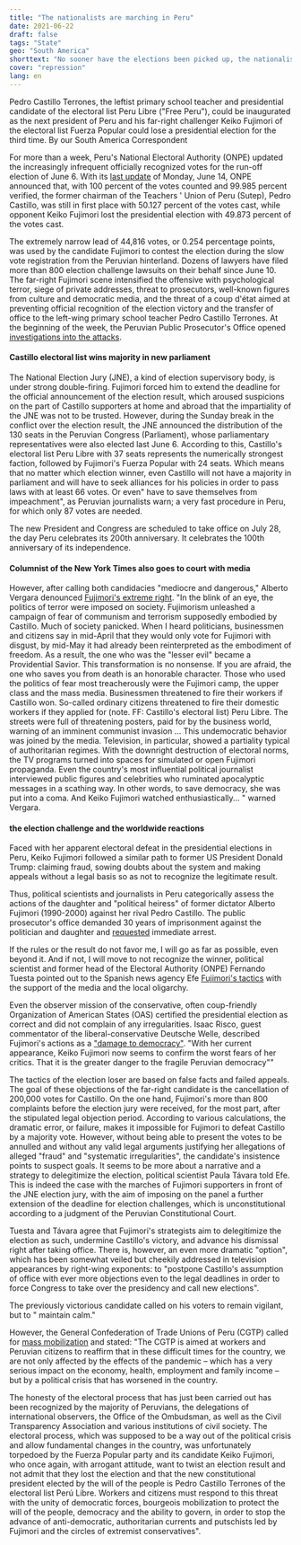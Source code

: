 ```yaml
---
title: "The nationalists are marching in Peru"
date: 2021-06-22
draft: false
tags: "State"
geo: "South America"
shorttext: "No sooner have the elections been picked up, the nationalist pigs are falling out of the water and screaming fraud."
cover: "repression"
lang: en
---
```


Pedro Castillo Terrones, the leftist primary school teacher and presidential candidate of the electoral list Peru Libre ("Free Peru"), could be inaugurated as the next president of Peru and his far-right challenger Keiko Fujimori of the electoral list Fuerza Popular could lose a presidential election for the third time. By our South America Correspondent

For more than a week, Peru's National Electoral Authority (ONPE) updated the increasingly infrequent officially recognized votes for the run-off election of June 6.  With its [last update](https://larepublica.pe/elecciones/2021/06/13/onpe-resultados-finales-en-vivo-segunda-vuelta-elecciones-2021-en-peru-entre-pedro-castillo-y-keiko-fujimori-pltc/ "Pedro Castillo superó a Keiko Fujimori al 100% de actas contabilizadas por la ONPE") of Monday, June 14, ONPE announced that, with 100 percent of the votes counted and 99.985 percent verified, the former chairman of the Teachers ' Union of Peru (Sutep), Pedro Castillo, was still in first place with 50.127 percent of the votes cast, while opponent Keiko Fujimori lost the presidential election with 49.873 percent of the votes cast.

The extremely narrow lead of 44,816 votes, or 0.254 percentage points, was used by the candidate Fujimori to contest the election during the slow vote registration from the Peruvian hinterland. Dozens of lawyers have filed more than 800 election challenge lawsuits on their behalf since June 10.  The far-right Fujimori scene intensified the offensive with psychological terror, siege of private addresses, threat to prosecutors, well-known figures from culture and democratic media, and the threat of a coup d'état aimed at preventing official recognition of the election victory and the transfer of office to the left-wing primary school teacher Pedro Castillo Terrones. At the beginning of the week, the Peruvian Public Prosecutor's Office opened [investigations into the attacks](https://www.publico.es/politica/fiscalia-peru-investiga-campana-acoso-opositores-fujimori.html "La Fiscalía de Perú investiga campaña de acoso contra opositores a Fujimori").

#### Castillo electoral list wins majority in new parliament

The National Election Jury (JNE), a kind of election supervisory body, is under strong double-firing. Fujimori forced him to extend the deadline for the official announcement of the election result, which aroused suspicions on the part of Castillo supporters at home and abroad that the impartiality of the JNE was not to be trusted. However, during the Sunday break in the conflict over the election result, the JNE announced the distribution of the 130 seats in the Peruvian Congress (Parliament), whose parliamentary representatives were also elected last June 6.  According to this, Castillo's electoral list Peru Libre with 37 seats represents the numerically strongest faction, followed by Fujimori's Fuerza Popular with 24 seats. Which means that no matter which election winner, even Castillo will not have a majority in parliament and will have to seek alliances for his policies in order to pass laws with at least 66 votes. Or even" have to save themselves from impeachment", as Peruvian journalists warn; a very fast procedure in Peru, for which only 87 votes are needed.

The new President and Congress are scheduled to take office on July 28, the day Peru celebrates its 200th anniversary.  It celebrates the 100th anniversary of its independence.

#### Columnist of the New York Times also goes to court with media

However, after calling both candidacies "mediocre and dangerous," Alberto Vergara denounced [Fujimori's extreme right](https://www.nytimes.com/es/2021/06/08/espanol/opinion/elecciones-peru.html "Tiempos recios en Perú"). "In the blink of an eye, the politics of terror were imposed on society. Fujimorism unleashed a campaign of fear of communism and terrorism supposedly embodied by Castillo. Much of society panicked. When I heard politicians, businessmen and citizens say in mid-April that they would only vote for Fujimori with disgust, by mid-May it had already been reinterpreted as the embodiment of freedom. As a result, the one who was the "lesser evil" became a Providential Savior. This transformation is no nonsense. If you are afraid, the one who saves you from death is an honorable character. Those who used the politics of fear most treacherously were the Fujimori camp, the upper class and the mass media. Businessmen threatened to fire their workers if Castillo won. So-called ordinary citizens threatened to fire their domestic workers if they applied for (note. FF: Castillo's electoral list) Peru Libre. The streets were full of threatening posters, paid for by the business world, warning of an imminent communist invasion ... This undemocratic behavior was joined by the media. Television, in particular, showed a partiality typical of authoritarian regimes. With the downright destruction of electoral norms, the TV programs turned into spaces for simulated or open Fujimori propaganda. Even the country's most influential political journalist interviewed public figures and celebrities who ruminated apocalyptic messages in a scathing way. In other words, to save democracy, she was put into a coma. And Keiko Fujimori watched enthusiastically... " warned Vergara.

#### the election challenge and the worldwide reactions

Faced with her apparent electoral defeat in the presidential elections in Peru, Keiko Fujimori followed a similar path to former US President Donald Trump: claiming fraud, sowing doubts about the system and making appeals without a legal basis so as not to recognize the legitimate result.

Thus, political scientists and journalists in Peru categorically assess the actions of the daughter and "political heiress" of former dictator Alberto Fujimori (1990-2000) against her rival Pedro Castillo. The public prosecutor's office demanded 30 years of imprisonment against the politician and daughter and [requested](https://www.dw.com/es/per%C3%BA-fiscal%C3%ADa-pide-prisi%C3%B3n-preventiva-para-keiko-fujimori/a-57847622 "Perú: fiscalía pide prisión preventiva para Keiko Fujimori") immediate arrest.

If the rules or the result do not favor me, I will go as far as possible, even beyond it. And if not, I will move to not recognize the winner, political scientist and former head of the Electoral Authority (ONPE) Fernando Tuesta pointed out to the Spanish news agency Efe [Fujimori's tactics](https://www.efe.com/efe/america/politica/keiko-fujimori-apuesta-por-la-via-trump-ante-su-aparente-derrota-electoral/20000035-4562231 "Keiko Fujimori apuesta por la vía Trump ante su aparente derrota electoral") with the support of the media and the local oligarchy.

Even the observer mission of the conservative, often coup-friendly Organization of American States (OAS) certified the presidential election as correct and did not complain of any irregularities. Isaac Risco, guest commentator of the liberal-conservative Deutsche Welle, described Fujimori's actions as a ["damage to democracy"](https://www.dw.com/de/meinung-wahlen-zum-schaden-der-demokratie-in-peru/a-57848382 "Wahlen zum Schaden der Demokratie in Peru"). "With her current appearance, Keiko Fujimori now seems to confirm the worst fears of her critics. That it is the greater danger to the fragile Peruvian democracy""

The tactics of the election loser are based on false facts and failed appeals. The goal of these objections of the far-right candidate is the cancellation of 200,000 votes for Castillo. On the one hand, Fujimori's more than 800 complaints before the election jury were received, for the most part, after the stipulated legal objection period. According to various calculations, the dramatic error, or failure, makes it impossible for Fujimori to defeat Castillo by a majority vote. However, without being able to present the votes to be annulled and without any valid legal arguments justifying her allegations of alleged "fraud" and "systematic irregularities", the candidate's insistence points to suspect goals. It seems to be more about a narrative and a strategy to delegitimize the election, political scientist Paula Távara told Efe. This is indeed the case with the marches of Fujimori supporters in front of the JNE election jury, with the aim of imposing on the panel a further extension of the deadline for election challenges, which is unconstitutional according to a judgment of the Peruvian Constitutional Court.

Tuesta and Távara agree that Fujimori's strategists aim to delegitimize the election as such, undermine Castillo's victory, and advance his dismissal right after taking office. There is, however, an even more dramatic "option", which has been somewhat veiled but cheekily addressed in television appearances by right-wing exponents: to "postpone Castillo's assumption of office with ever more objections even to the legal deadlines in order to force Congress to take over the presidency and call new elections".

The previously victorious candidate called on his voters to remain vigilant, but to " maintain calm."

However, the General Confederation of Trade Unions of Peru (CGTP) called for [mass mobilization](/static/downloads/LA-DEFENSA-DE-LA-VOLUNTAD-POPULAR.pdf "EXIGIMOS LA DEFENSA DE LA VOLUNTAD POPULAR, LA DEMOCRACIA Y LA GOBERNABILIDAD") and stated: "The CGTP is aimed at workers and Peruvian citizens to reaffirm that in these difficult times for the country, we are not only affected by the effects of the pandemic – which has a very serious impact on the economy, health, employment and family income – but by a political crisis that has worsened in the country.

The honesty of the electoral process that has just been carried out has been recognized by the majority of Peruvians, the delegations of international observers, the Office of the Ombudsman, as well as the Civil Transparency Association and various institutions of civil society. The electoral process, which was supposed to be a way out of the political crisis and allow fundamental changes in the country, was unfortunately torpedoed by the Fuerza Popular party and its candidate Keiko Fujimori, who once again, with arrogant attitude, want to twist an election result and not admit that they lost the election and that the new constitutional president elected by the will of the people is Pedro Castillo Terrones of the electoral list Perú Libre. Workers and citizens must respond to this threat with the unity of democratic forces, bourgeois mobilization to protect the will of the people, democracy and the ability to govern, in order to stop the advance of anti-democratic, authoritarian currents and putschists led by Fujimori and the circles of extremist conservatives".

